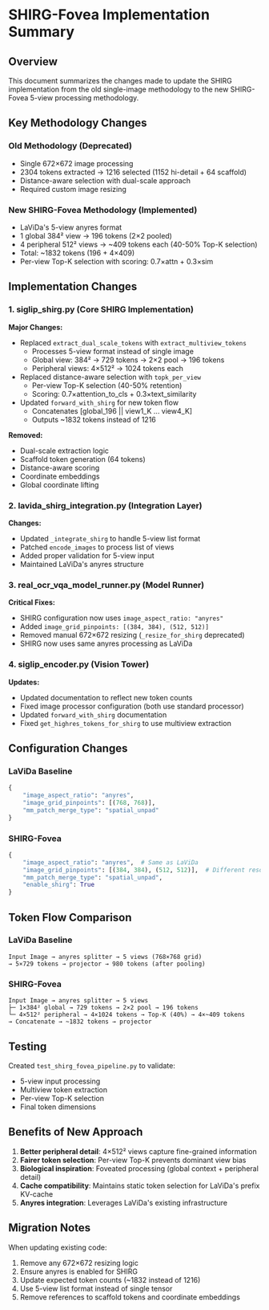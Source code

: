 # SHIRG-Fovea Implementation Summary

## Overview
This document summarizes the changes made to update the SHIRG implementation from the old single-image methodology to the new SHIRG-Fovea 5-view processing methodology.

## Key Methodology Changes

### Old Methodology (Deprecated)
- Single 672×672 image processing
- 2304 tokens extracted → 1216 selected (1152 hi-detail + 64 scaffold)
- Distance-aware selection with dual-scale approach
- Required custom image resizing

### New SHIRG-Fovea Methodology (Implemented)
- LaViDa's 5-view anyres format
- 1 global 384² view → 196 tokens (2×2 pooled)
- 4 peripheral 512² views → ~409 tokens each (40-50% Top-K selection)
- Total: ~1832 tokens (196 + 4×409)
- Per-view Top-K selection with scoring: 0.7×attn + 0.3×sim

## Implementation Changes

### 1. siglip_shirg.py (Core SHIRG Implementation)
**Major Changes:**
- Replaced `extract_dual_scale_tokens` with `extract_multiview_tokens`
  - Processes 5-view format instead of single image
  - Global view: 384² → 729 tokens → 2×2 pool → 196 tokens
  - Peripheral views: 4×512² → 1024 tokens each
- Replaced distance-aware selection with `topk_per_view`
  - Per-view Top-K selection (40-50% retention)
  - Scoring: 0.7×attention_to_cls + 0.3×text_similarity
- Updated `forward_with_shirg` for new token flow
  - Concatenates [global_196 || view1_K ... view4_K]
  - Outputs ~1832 tokens instead of 1216

**Removed:**
- Dual-scale extraction logic
- Scaffold token generation (64 tokens)
- Distance-aware scoring
- Coordinate embeddings
- Global coordinate lifting

### 2. lavida_shirg_integration.py (Integration Layer)
**Changes:**
- Updated `_integrate_shirg` to handle 5-view list format
- Patched `encode_images` to process list of views
- Added proper validation for 5-view input
- Maintained LaViDa's anyres structure

### 3. real_ocr_vqa_model_runner.py (Model Runner)
**Critical Fixes:**
- SHIRG configuration now uses `image_aspect_ratio: "anyres"`
- Added `image_grid_pinpoints: [(384, 384), (512, 512)]`
- Removed manual 672×672 resizing (`_resize_for_shirg` deprecated)
- SHIRG now uses same anyres processing as LaViDa

### 4. siglip_encoder.py (Vision Tower)
**Updates:**
- Updated documentation to reflect new token counts
- Fixed image processor configuration (both use standard processor)
- Updated `forward_with_shirg` documentation
- Fixed `get_highres_tokens_for_shirg` to use multiview extraction

## Configuration Changes

### LaViDa Baseline
```python
{
    "image_aspect_ratio": "anyres",
    "image_grid_pinpoints": [(768, 768)],
    "mm_patch_merge_type": "spatial_unpad"
}
```

### SHIRG-Fovea
```python
{
    "image_aspect_ratio": "anyres",  # Same as LaViDa
    "image_grid_pinpoints": [(384, 384), (512, 512)],  # Different resolutions
    "mm_patch_merge_type": "spatial_unpad",
    "enable_shirg": True
}
```

## Token Flow Comparison

### LaViDa Baseline
```
Input Image → anyres splitter → 5 views (768×768 grid)
→ 5×729 tokens → projector → 980 tokens (after pooling)
```

### SHIRG-Fovea
```
Input Image → anyres splitter → 5 views
├─ 1×384² global → 729 tokens → 2×2 pool → 196 tokens
└─ 4×512² peripheral → 4×1024 tokens → Top-K (40%) → 4×~409 tokens
→ Concatenate → ~1832 tokens → projector
```

## Testing
Created `test_shirg_fovea_pipeline.py` to validate:
- 5-view input processing
- Multiview token extraction
- Per-view Top-K selection
- Final token dimensions

## Benefits of New Approach
1. **Better peripheral detail**: 4×512² views capture fine-grained information
2. **Fairer token selection**: Per-view Top-K prevents dominant view bias
3. **Biological inspiration**: Foveated processing (global context + peripheral detail)
4. **Cache compatibility**: Maintains static token selection for LaViDa's prefix KV-cache
5. **Anyres integration**: Leverages LaViDa's existing infrastructure

## Migration Notes
When updating existing code:
1. Remove any 672×672 resizing logic
2. Ensure anyres is enabled for SHIRG
3. Update expected token counts (~1832 instead of 1216)
4. Use 5-view list format instead of single tensor
5. Remove references to scaffold tokens and coordinate embeddings
